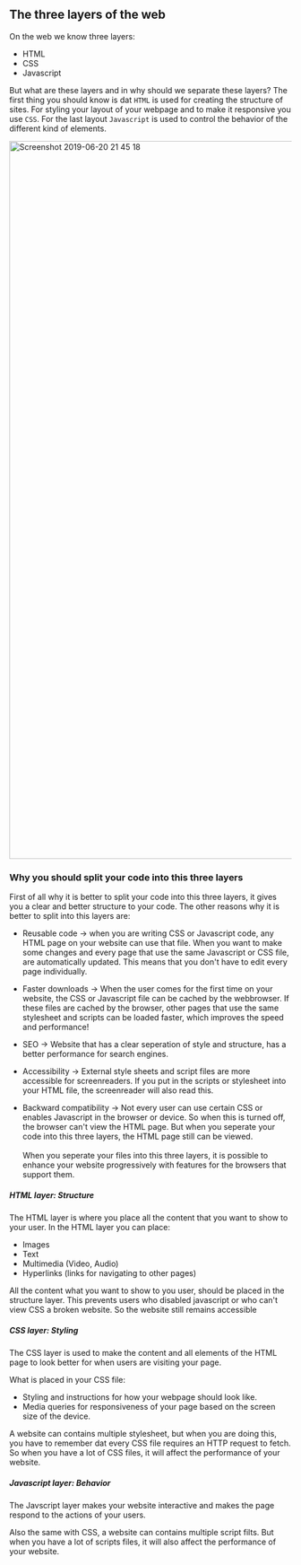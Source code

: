 ## The three layers of the web
On the web we know three layers: <br>
* HTML <br>
* CSS <br>
* Javascript <br>

But what are these layers and in why should we separate these layers? The first thing you should know is dat `HTML` is used for creating the structure of sites. For styling your layout of your webpage and to make it responsive you use `CSS`. For the last layout `Javascript` is used to control the behavior of the different kind of elements.

<img width="1280" alt="Screenshot 2019-06-20 21 45 18" src="https://user-images.githubusercontent.com/32538678/59876896-fc666780-93a4-11e9-9bbe-2cdd2983981b.png">

### Why you should split your code into this three layers
First of all why it is better to split your code into this three layers, it gives you a clear and better structure to your code. The other reasons why it is better to split into this layers are: <br>

* Reusable code -> when you are writing CSS or Javascript code, any HTML page on your website can use that file. When you want to make some changes and every page that use the same Javascript or CSS file, are automatically updated. This means that you don't have to edit every page individually. <br>

* Faster downloads -> When the user comes for the first time on your website, the CSS or Javascript file can be cached by the webbrowser. If these files are cached by the browser, other pages that use the same stylesheet and scripts can be loaded faster, which improves the speed and performance! <br>

* SEO -> Website that has a clear seperation of style and structure, has a better performance for search engines. <br>

* Accessibility -> External style sheets and script files are more accessible for screenreaders. If you put in the scripts or stylesheet into your HTML file, the screenreader will also read this. 

* Backward compatibility -> Not every user can use certain CSS or enables Javascript in the browser or device. So when this is turned off, the browser can't view the HTML page. But when you seperate your code into this three layers, the HTML page still can be viewed. <br><br>
When you seperate your files into this three layers, it is possible to enhance your website progressively with features for the browsers that support them.

##### HTML layer: Structure
The HTML layer is where you place all the content that you want to show to your user. In the HTML layer you can place: <br>
* Images <br>
* Text <br>
* Multimedia (Video, Audio)
* Hyperlinks (links for navigating to other pages) <br>

All the content what you want to show to you user, should be placed in the structure layer. This prevents users who disabled javascript or who can't view CSS a broken website. So the website still remains accessible

##### CSS layer: Styling
The CSS layer is used to make the content and all elements of the HTML page to look better for when users are visiting your page. 

What is placed in your CSS file: <br>
* Styling and instructions for how your webpage should look like. <br>
* Media queries for responsiveness of your page based on the screen size of the device.<br>

A website can contains multiple stylesheet, but when you are doing this, you have to remember dat every CSS file requires an HTTP request to fetch. So when you have a lot of CSS files, it will affect the performance of your website.

##### Javascript layer: Behavior
The Javscript layer makes your website interactive and makes the page respond to the actions of your users. 

Also the same with CSS, a website can contains multiple script filts. But when you have a lot of scripts files, it will also affect the performance of your website.
